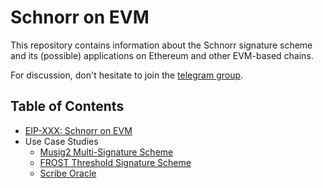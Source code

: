 # Schnorr on EVM

This repository contains information about the Schnorr signature scheme and its (possible) applications on Ethereum and other EVM-based chains.

For discussion, don't hesitate to join the [telegram group](https://t.me/+Vg2lFXt9dtI0ZmMy).

## Table of Contents

- [EIP-XXX: Schnorr on EVM](./EIP.md)
- Use Case Studies
    - [Musig2 Multi-Signature Scheme](./use-cases/Musig2.md)
    - [FROST Threshold Signature Scheme](./use-cases/FROST.md)
    - [Scribe Oracle](./use-cases/Scribe.md)
